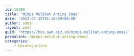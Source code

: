 ```yaml
---
id: 15400
title: 'Mimpi Melihat Anting Emas'
date: '2023-07-15T01:18:59+00:00'
author: admin
layout: post
guid: 'https://bos.awn.biz.id/mimpi-melihat-anting-emas/'
permalink: /mimpi-melihat-anting-emas/
categories:
    - Uncategorized
---
```


